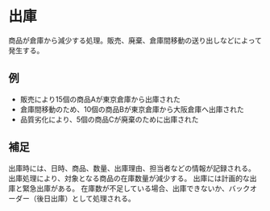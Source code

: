 # 出庫

商品が倉庫から減少する処理。販売、廃棄、倉庫間移動の送り出しなどによって発生する。

## 例

- 販売により15個の商品Aが東京倉庫から出庫された
- 倉庫間移動のため、10個の商品Bが東京倉庫から大阪倉庫へ出庫された
- 品質劣化により、5個の商品Cが廃棄のために出庫された

## 補足

出庫時には、日時、商品、数量、出庫理由、担当者などの情報が記録される。
出庫処理により、対象となる商品の在庫数量が減少する。
出庫には計画的な出庫と緊急出庫がある。
在庫数が不足している場合、出庫できないか、バックオーダー（後日出庫）として処理される。
